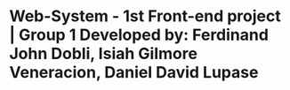 # Web-System - 1st Front-end project | Group 1 Developed by: Ferdinand John Dobli, Isiah Gilmore Veneracion, Daniel David Lupase
